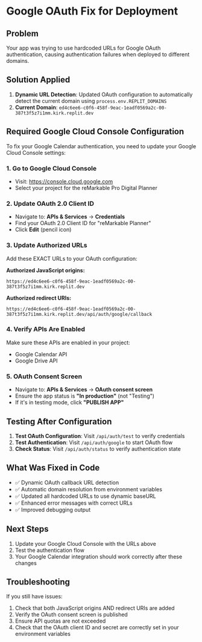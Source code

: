 # Google OAuth Fix for Deployment

## Problem
Your app was trying to use hardcoded URLs for Google OAuth authentication, causing authentication failures when deployed to different domains.

## Solution Applied
1. **Dynamic URL Detection**: Updated OAuth configuration to automatically detect the current domain using `process.env.REPLIT_DOMAINS`
2. **Current Domain**: `ed4c6ee6-c0f6-458f-9eac-1eadf0569a2c-00-387t3f5z7i1mm.kirk.replit.dev`

## Required Google Cloud Console Configuration

To fix your Google Calendar authentication, you need to update your Google Cloud Console settings:

### 1. Go to Google Cloud Console
- Visit: https://console.cloud.google.com
- Select your project for the reMarkable Pro Digital Planner

### 2. Update OAuth 2.0 Client ID
- Navigate to: **APIs & Services** → **Credentials**
- Find your OAuth 2.0 Client ID for "reMarkable Planner"
- Click **Edit** (pencil icon)

### 3. Update Authorized URLs
Add these EXACT URLs to your OAuth configuration:

**Authorized JavaScript origins:**
```
https://ed4c6ee6-c0f6-458f-9eac-1eadf0569a2c-00-387t3f5z7i1mm.kirk.replit.dev
```

**Authorized redirect URIs:**
```
https://ed4c6ee6-c0f6-458f-9eac-1eadf0569a2c-00-387t3f5z7i1mm.kirk.replit.dev/api/auth/google/callback
```

### 4. Verify APIs Are Enabled
Make sure these APIs are enabled in your project:
- Google Calendar API
- Google Drive API

### 5. OAuth Consent Screen
- Navigate to: **APIs & Services** → **OAuth consent screen**
- Ensure the app status is **"In production"** (not "Testing")
- If it's in testing mode, click **"PUBLISH APP"**

## Testing After Configuration

1. **Test OAuth Configuration**: Visit `/api/auth/test` to verify credentials
2. **Test Authentication**: Visit `/api/auth/google` to start OAuth flow
3. **Check Status**: Visit `/api/auth/status` to verify authentication state

## What Was Fixed in Code

- ✅ Dynamic OAuth callback URL detection
- ✅ Automatic domain resolution from environment variables
- ✅ Updated all hardcoded URLs to use dynamic baseURL
- ✅ Enhanced error messages with correct URLs
- ✅ Improved debugging output

## Next Steps

1. Update your Google Cloud Console with the URLs above
2. Test the authentication flow
3. Your Google Calendar integration should work correctly after these changes

## Troubleshooting

If you still have issues:
1. Check that both JavaScript origins AND redirect URIs are added
2. Verify the OAuth consent screen is published
3. Ensure API quotas are not exceeded
4. Check that the OAuth client ID and secret are correctly set in your environment variables